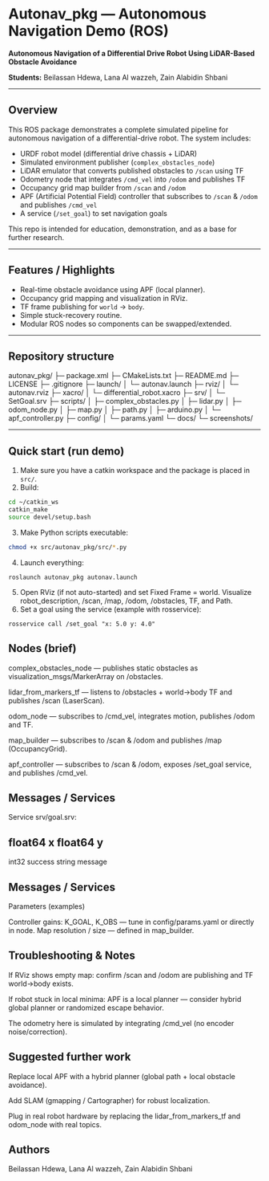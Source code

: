 # Autonav_pkg — Autonomous Navigation Demo (ROS)

**Autonomous Navigation of a Differential Drive Robot Using LiDAR-Based Obstacle Avoidance**

**Students:** Beilassan Hdewa, Lana Al wazzeh, Zain Alabidin Shbani

---

## Overview
This ROS package demonstrates a complete simulated pipeline for autonomous navigation of a differential-drive robot. The system includes:

- URDF robot model (differential drive chassis + LiDAR)
- Simulated environment publisher (`complex_obstacles_node`)
- LiDAR emulator that converts published obstacles to `/scan` using TF
- Odometry node that integrates `/cmd_vel` into `/odom` and publishes TF
- Occupancy grid map builder from `/scan` and `/odom`
- APF (Artificial Potential Field) controller that subscribes to `/scan` & `/odom` and publishes `/cmd_vel`
- A service (`/set_goal`) to set navigation goals

This repo is intended for education, demonstration, and as a base for further research.

---

## Features / Highlights
- Real-time obstacle avoidance using APF (local planner).
- Occupancy grid mapping and visualization in RViz.
- TF frame publishing for `world` → `body`.
- Simple stuck-recovery routine.
- Modular ROS nodes so components can be swapped/extended.

---

## Repository structure

autonav_pkg/
├─ package.xml
├─ CMakeLists.txt
├─ README.md
├─ LICENSE
├─ .gitignore
├─ launch/
│ └─ autonav.launch
├─ rviz/
│ └─ autonav.rviz
├─ xacro/
│ └─ differential_robot.xacro
├─ srv/
│ └─ SetGoal.srv
├─ scripts/
│ ├─ complex_obstacles.py
│ ├─ lidar.py
│ ├─ odom_node.py
│ ├─ map.py
│ ├─ path.py
│ ├─ arduino.py
│ └─ apf_controller.py
├─ config/
│ └─ params.yaml
└─ docs/
└─ screenshots/ 


---

## Quick start (run demo)
1. Make sure you have a catkin workspace and the package is placed in `src/`.
2. Build:
```bash
cd ~/catkin_ws
catkin_make
source devel/setup.bash
```
3. Make Python scripts executable:
```bash
chmod +x src/autonav_pkg/src/*.py
```
4. Launch everything:
```
roslaunch autonav_pkg autonav.launch
```
5. Open RViz (if not auto-started) and set Fixed Frame = world. Visualize robot_description, /scan, /map, /odom, /obstacles, TF, and Path.
6. Set a goal using the service (example with rosservice):
```
rosservice call /set_goal "x: 5.0 y: 4.0"
```
## Nodes (brief)

complex_obstacles_node — publishes static obstacles as visualization_msgs/MarkerArray on /obstacles.

lidar_from_markers_tf — listens to /obstacles + world->body TF and publishes /scan (LaserScan).

odom_node — subscribes to /cmd_vel, integrates motion, publishes /odom and TF.

map_builder — subscribes to /scan & /odom and publishes /map (OccupancyGrid).

apf_controller — subscribes to /scan & /odom, exposes /set_goal service, and publishes /cmd_vel.

##  Messages / Services

Service srv/goal.srv:

float64 x
float64 y
---
int32 success
string message

## Messages / Services

Parameters (examples)

Controller gains: K_GOAL, K_OBS — tune in config/params.yaml or directly in node.
Map resolution / size — defined in map_builder.

## Troubleshooting & Notes

If RViz shows empty map: confirm /scan and /odom are publishing and TF world->body exists.

If robot stuck in local minima: APF is a local planner — consider hybrid global planner or randomized escape behavior.

The odometry here is simulated by integrating /cmd_vel (no encoder noise/correction).

## Suggested further work

Replace local APF with a hybrid planner (global path + local obstacle avoidance).

Add SLAM (gmapping / Cartographer) for robust localization.

Plug in real robot hardware by replacing the lidar_from_markers_tf and odom_node with real topics.

## Authors

Beilassan Hdewa, Lana Al wazzeh, Zain Alabidin Shbani


